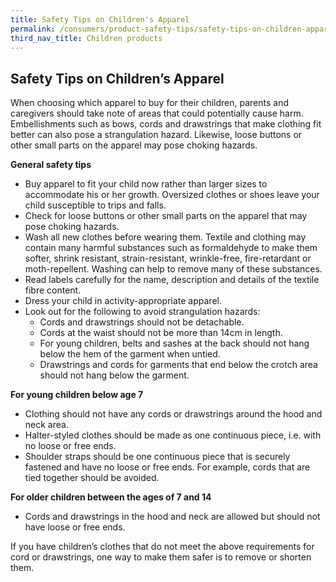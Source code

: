 ```yaml
---
title: Safety Tips on Children's Apparel
permalink: /consumers/product-safety-tips/safety-tips-on-children-apparel
third_nav_title: Children products
---
```

## Safety Tips on Children’s Apparel
When choosing which apparel to buy for their children, parents and caregivers should take note of areas that could potentially cause harm. Embellishments such as bows, cords and drawstrings that make clothing fit better can also pose a strangulation hazard. Likewise, loose buttons or other small parts on the apparel may pose choking hazards.

**General safety tips**

* Buy apparel to fit your child now rather than larger sizes to accommodate his or her growth. Oversized clothes or shoes leave your child susceptible to trips and falls.
* Check for loose buttons or other small parts on the apparel that may pose choking hazards.
* Wash all new clothes before wearing them. Textile and clothing may contain many harmful substances such as formaldehyde to make them softer, shrink resistant, strain-resistant, wrinkle-free, fire-retardant or moth-repellent. Washing can help to remove many of these substances.
* Read labels carefully for the name, description and details of the textile fibre content.
* Dress your child in activity-appropriate apparel.
* Look out for the following to avoid strangulation hazards:
  * Cords and drawstrings should not be detachable.
  * Cords at the waist should not be more than 14cm in length.
  * For young children, belts and sashes at the back should not hang below the hem of the garment when untied.
  * Drawstrings and cords for garments that end below the crotch area should not hang below the garment.

**For young children below age 7**
* Clothing should not have any cords or drawstrings around the hood and neck area.
* Halter-styled clothes should be made as one continuous piece, i.e. with no loose or free ends.
* Shoulder straps should be one continuous piece that is securely fastened and have no loose or free ends. For example, cords that are tied together should be avoided.

**For older children between the ages of 7 and 14**
* Cords and drawstrings in the hood and neck are allowed but should not have loose or free ends.

If you have children’s clothes that do not meet the above requirements for cord or drawstrings, one way to make them safer is to remove or shorten them.
